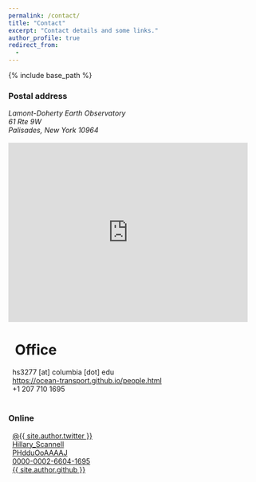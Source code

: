 ```yaml
---
permalink: /contact/
title: "Contact"
excerpt: "Contact details and some links."
author_profile: true
redirect_from: 
  - 
---
```


{% include base_path %}

### Postal address
<address>
Lamont-Doherty Earth Observatory<br />
61 Rte 9W<br />
Palisades, New York 10964<br />
</address><br />

<iframe src="https://www.google.com/maps/place/Lamont-Doherty+Earth+Observatory/@41.0035658,-73.9090525,15z/data=!4m5!3m4!1s0x0:0x4ff244bfbdaca2f5!8m2!3d41.0035658!4d-73.9090525" width="480" height="360" frameborder="0" style="border:0" allowfullscreen></iframe>

# <i class="fas fa-building" aria-hidden="true"></i>&nbsp;&nbsp;Office <br /> 
<i class="fas fa-envelope" aria-hidden="true"></i>&nbsp;&nbsp;hs3277 [at] columbia [dot] edu<br />
<i class="fas fa-desktop" aria-hidden="true"></i>&nbsp;&nbsp;<a href="{{ site.author.uri }}">https://ocean-transport.github.io/people.html</a><br />
<i class="fas fa-phone" aria-hidden="true"></i>&nbsp;&nbsp;+1 207 710 1695<br />
<br />

### Online
<i class="fab fa-twitter" aria-hidden="true"></i>&nbsp;&nbsp;<a href="https://twitter.com/{{ site.author.twitter }}">@{{ site.author.twitter }}</a><br />
<i class="ai ai-researchgate-square" aria-hidden="true"></i>&nbsp;&nbsp;<a href="{{ site.author.researchgate }}">Hillary_Scannell</a><br />
<i class="fas fa-graduation-cap"></i>&nbsp;&nbsp;<a href="{{ site.author.googlescholar }}">PHdduOoAAAAJ</a><br />
<i class="ai ai-orcid"></i>&nbsp;&nbsp;<a href="{{ site.author.orcid }}">0000-0002-6604-1695</a><br /> 
<i class="fab fa-github"></i>&nbsp;&nbsp;<a href="https://github.com/{{ site.author.github }}">{{ site.author.github }}</a><br />

<!-- <img src="/images/018_Telegrafenberg_Suering_Haus_PIK.jpg" alt="018_Telegrafenberg_Suering_Haus_PIK" title="PIK's Suering building at Telegrafenberg, Potsdam. Photo &copy; Andrea Künstle" width="450"><br />
<span style="font-size: 9pt;">PIK's Suering building at Telegrafenberg, Potsdam. Photo &copy; Andrea Künstle</span> -->

